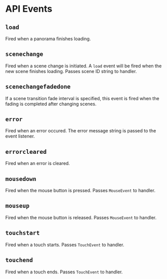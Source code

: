 # API Events

## `load`

Fired when a panorama finishes loading.


## `scenechange`

Fired when a scene change is initiated. A `load` event will be fired when the
new scene finishes loading. Passes scene ID string to handler.


## `scenechangefadedone`

If a scene transition fade interval is specified, this event is fired when the
fading is completed after changing scenes.


## `error`

Fired when an error occured. The error message string is passed to the
event listener.


## `errorcleared`

Fired when an error is cleared.


## `mousedown`

Fired when the mouse button is pressed. Passes `MouseEvent` to handler.


## `mouseup`

Fired when the mouse button is released. Passes `MouseEvent` to handler.


## `touchstart`

Fired when a touch starts. Passes `TouchEvent` to handler.


## `touchend`

Fired when a touch ends. Passes `TouchEvent` to handler.
